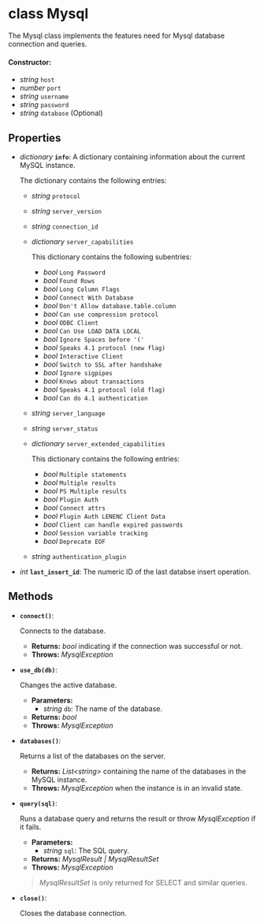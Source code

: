 # class Mysql
  
The Mysql class implements the features need for Mysql database connection and queries.

#### **Constructor**:

  - *string* `host`
  - *number* `port`
  - *string* `username`
  - *string* `password`
  - *string* `database` (Optional)

## Properties

- *dictionary* **`info`**: A dictionary containing information about the current MySQL instance.

  The dictionary contains the following entries:

  - *string* `protocol`
  - *string* `server_version`
  - *string* `connection_id`
  - *dictionary* `server_capabilities`
    
    This dictionary contains the following subentries:
    
    - *bool* `Long Password`
    - *bool* `Found Rows`
    - *bool* `Long Column Flags`
    - *bool* `Connect With Database`
    - *bool* `Don't Allow database.table.column`
    - *bool* `Can use compression protocol`
    - *bool* `ODBC Client`
    - *bool* `Can Use LOAD DATA LOCAL`
    - *bool* `Ignore Spaces before '('`
    - *bool* `Speaks 4.1 protocol (new flag)`
    - *bool* `Interactive Client`
    - *bool* `Switch to SSL after handshake`
    - *bool* `Ignore sigpipes`
    - *bool* `Knows about transactions`
    - *bool* `Speaks 4.1 protocol (old flag)`
    - *bool* `Can do 4.1 authentication`

  - *string* `server_language`
  - *string* `server_status`
  - *dictionary* `server_extended_capabilities`

    This dictionary contains the following entries:

    - *bool* `Multiple statements`
    - *bool* `Multiple results`
    - *bool* `PS Multiple results`
    - *bool* `Plugin Auth`
    - *bool* `Connect attrs`
    - *bool* `Plugin Auth LENENC Client Data`
    - *bool* `Client can handle expired passwords`
    - *bool* `Session variable tracking`
    - *bool* `Deprecate EOF`

  - *string* `authentication_plugin`
  
- *int* **`last_insert_id`**: The numeric ID of the last databse insert operation.

## Methods

- **`connect()`**:
  
  Connects to the database.
  
  - **Returns:** *bool* indicating if the connection was successful or not.
  - **Throws:** *MysqlException*

- **`use_db(db)`**: 
  
  Changes the active database.
  
  - **Parameters:**
    - *string* `db`: The name of the database.
  - **Returns:** *bool*
  - **Throws:** *MysqlException*

- **`databases()`**: 
  
  Returns a list of the databases on the server.
  
  - **Returns:** *List&lt;string&gt;* containing the name of the databases in the MySQL instance.
  - **Throws:** *MysqlException* when the instance is in an invalid state.

- **`query(sql)`**: 
  
  Runs a database query and returns the result or throw *MysqlException* if it fails.
  
  - **Parameters:**
    - *string* `sql`: The SQL query.
  - **Returns:** *MysqlResult | MysqlResultSet*
  - **Throws:** *MysqlException*
  
  > *MysqlResultSet* is only returned for SELECT and similar queries.

- **`close()`**: 
  
  Closes the database connection.

